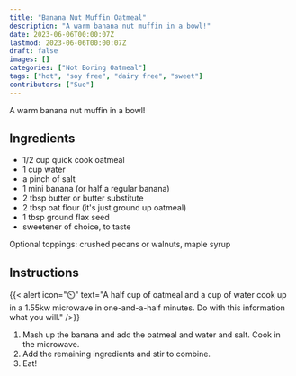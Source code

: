 ```yaml
---
title: "Banana Nut Muffin Oatmeal"
description: "A warm banana nut muffin in a bowl!"
date: 2023-06-06T00:00:07Z
lastmod: 2023-06-06T00:00:07Z
draft: false
images: []
categories: ["Not Boring Oatmeal"]
tags: ["hot", "soy free", "dairy free", "sweet"]
contributors: ["Sue"]
---
```


A warm banana nut muffin in a bowl!

## Ingredients

- 1/2 cup quick cook oatmeal
- 1 cup water
- a pinch of salt
- 1 mini banana (or half a regular banana)
- 2 tbsp butter or butter substitute
- 2 tbsp oat flour (it's just ground up oatmeal)
- 1 tbsp ground flax seed
- sweetener of choice, to taste

Optional toppings: crushed pecans or walnuts, maple syrup

## Instructions

{{< alert icon="⏲️" text="A half cup of oatmeal and a cup of water cook up in a 1.55kw microwave in one-and-a-half minutes. Do with this information what you will." />}}

1. Mash up the banana and add the oatmeal and water and salt. Cook in the microwave.
2. Add the remaining ingredients and stir to combine.
3. Eat!

